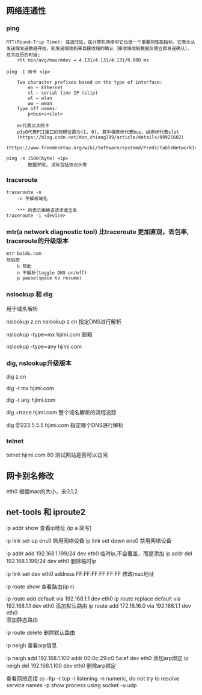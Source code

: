 ## 网络连通性

### ping 
    RTT(Round-Trip Time): 往返时延，在计算机网络中它也是一个重要的性能指标，它表示从发送端发送数据开始，到发送端收到来自接收端的确认（接收端收到数据后便立即发送确认），总共经历的时延;
        rtt min/avg/max/mdev = 4.131/4.131/4.131/0.000 ms

    ping -I 网卡 <ip>

        Two character prefixes based on the type of interface:
            en — Ethernet
            sl — serial line IP (slip)
            wl — wlan
            ww — wwan
        Type off names:
            p<bus>s<slot>

        en代表以太网卡
        p3s0代表PCI接口的物理位置为(1, 0), 其中横座标代表bus，纵座标代表slot
        (https://blog.csdn.net/don_chiang709/article/details/89925602)
        (https://www.freedesktop.org/wiki/Software/systemd/PredictableNetworkInterfaceNames/)

    ping -s 1500(byte) <ip>
            数据字段, 没有包括协议头等

### traceroute
    traceroute -n
        -n 不解析域名

        *** 的表示拒绝该请求或全丢
    traceroute -i <device>

### mtr(a network diagnostic tool) 比traceroute 更加直观，丢包率, traceroute的升级版本
    mtr baidu.com
    然后按
        h 帮助
        n 不解析(toggle DNS on/off)
        p pause(space to resume)

### nslookup 和 dig
用于域名解析

nslookup z.cn
nslookup z.cn 指定DNS进行解析

nslookup -type=mx hjimi.com 邮箱

nslookup -type=any hjimi.com

### dig, nslookup升级版本

dig z.cn

dig -t mx hjimi.com

dig -t any hjimi.com

dig +trace hjimi.com
    整个域名解析的流程追踪
    
dig @223.5.5.5 hjimi.com
    指定哪个DNS进行解析

### telnet
telnet hjimi.com 80
    测试网站是否可以访问


## 网卡别名修改
eth0 根据mac的大小，来0,1,2


## net-tools 和 iproute2

ip addr show 
    查看ip地址
    (ip a 简写)

ip link set up ens0
    启用网络设备
ip link set down ens0
    禁用网络设备

ip addr add 192.168.1.199/24 dev eth0
    临时ip,不会覆盖，而是添加
ip addr del 192.168.1.199/24 dev eth0
    删除临时ip

ip link set dev eth0 address FF:FF:FF:FF:FF:FF
    修改mac地址

ip route show
    查看路由(ip r)

ip route add default via 192.168.1.1 dev eth0
ip route replace default via 192.168.1.1 dev eth0
    添加默认路由
ip route add 172.16.16.0 via 192.168.1.1 dev eth0    
    添加静态路由

ip route delete 
    删除默认路由

ip neigh
    查看arp信息

ip neigh add 192.168.1.100 addr 00:0c:29:c0:5a:ef dev eth0
    添加arp绑定
ip neigh del 192.168.1.100 dev eth0
    删除arp绑定


查看网络连接
ss -ltp
    -t tcp
    -l listening
    -n numeric, do not try to resolve service names
    -p show process using socket
    -u udp
